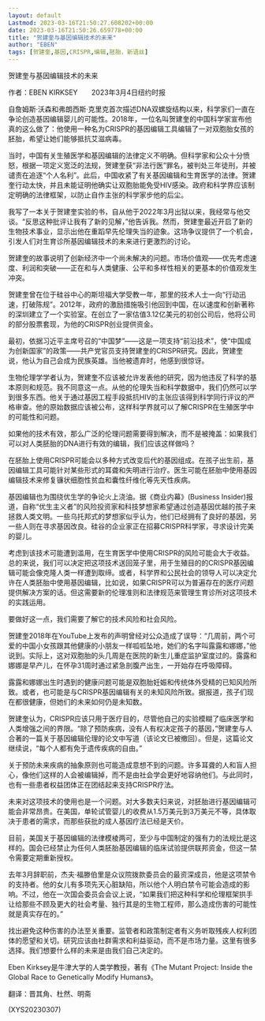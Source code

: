 ```yaml
---
layout: default
Lastmod: 2023-03-16T21:50:27.608202+00:00
date: 2023-03-16T21:50:26.659778+00:00
title: "贺建奎与基因编辑技术的未来"
author: "EBEN"
tags: [贺建奎,基因,CRISPR,编辑,胚胎，新语丝]
---
```


贺建奎与基因编辑技术的未来

作者：EBEN KIRKSEY　　2023年3月4日纽约时报

自詹姆斯·沃森和弗朗西斯·克里克首次描述DNA双螺旋结构以来，科学家们一直在争论创造基因编辑婴儿的可能性。2018年，一位名叫贺建奎的中国科学家宣布他真的这么做了：他使用一种名为CRISPR的基因编辑工具编辑了一对双胞胎女孩的胚胎，希望让她们能够抵抗艾滋病毒。

当时，中国有关生殖医学和基因编辑的法律定义不明确。但科学家和公众十分愤怒，根据一项定义宽泛的法规，贺建奎获“非法行医”罪名，被判处三年徒刑，并被谴责在追逐“个人名利”。此后，中国收紧了有关基因编辑和生育医学的法律。贺建奎行动太快，并且未能证明他确实让双胞胎能免受HIV感染。政府和科学界应该制定明确的法律框架，以防止自作主张的科学家步他的后尘。

我写了一本关于贺建奎实验的书，自从他于2022年3月出狱以来，我经常与他交谈。“反思这种批评让我有了新的见解，”他告诉我。然而，贺建奎最近开启了新的生物技术事业，显示出他在重蹈早先伦理失当的迹象。这场争议提供了一个机会，引发人们对生育诊所基因编辑技术的未来进行更激烈的讨论。

贺建奎的故事说明了创新经济中一个尚未解决的问题。市场价值观——优先考虑速度、利润和突破——正在和与人类健康、公平和多样性相关的更基本的价值观发生冲突。

贺建奎曾在位于硅谷中心的斯坦福大学受教一年，那里的技术人士一向“行动迅速，打破陈规”。2012年，政府的激励措施吸引他回到中国，在以速度和创新著称的深圳建立了一个实验室。在创立了一家估值3.12亿美元的初创公司后，他将公司的部分股票套现，为他的CRISPR创业提供资金。

最初，依据习近平主席号召的“中国梦”——这是一项支持“前沿技术”，使“中国成为创新国家”的政策——共产党官员支持贺建奎的CRISPR研究。因此，贺建奎说，他认为自己会成为民族英雄。当他被遗弃时，他感到很惊讶。

生物伦理学学者认为，贺建奎不应该被允许发表他的研究，因为他违反了科学的基本原则和规范。我不同意这一点。从他的伦理失当和科学数据中，我们仍然可以学到很多东西。他关于通过基因工程手段抵抗HIV的主张应该得到科学同行评议的严格审查。他的原始数据应该被公布，这样科学界就可以了解CRISPR在生殖医学中的可能性和问题。

如果他的技术有效，那么广泛的伦理问题需要得到解决，而不是被掩盖：如果我们可以对人类胚胎的DNA进行有效的编辑，我们应该这样做吗？

在胚胎上使用CRISPR可能会以多种方式改变后代的基因组成。在孩子出生前，基因编辑工具可能针对某些形式的耳聋和失明进行治疗。医生可能在胚胎中使用基因编辑技术来修复镰状细胞性贫血和囊性纤维化等先天性疾病。

基因编辑也为围绕优生学的争论火上浇油。据《商业内幕》(Business Insider)报道，自称“优生主义者”的风险投资家和科技梦想家希望通过创造基因优越的孩子来拯救人类文明。一些乌托邦式的梦想家似乎认为，他们已经拥有了良好的基因，另一些人则在寻求基因改良。硅谷的企业家正在招募CRISPR科学家，寻求设计完美的婴儿。

考虑到该技术可能遭到滥用，在生育医学中使用CRISPR的风险可能会大于收益。总的来说，我们可以决定把这项技术送回笼子里，用于生殖目的的CRISPR基因编辑可能会像克隆人类一样遭到取缔。或者，科学界和公民社会的领导人可以决定允许在人类胚胎中使用基因编辑，比如说，如果CRISPR可以为普遍存在的医疗问题提供解决方案的话。但这需要新的伦理准则和法律规范来管理生育诊所对这项技术的实践运用。

要做好这一点，我们需要了解它的技术风险和社会风险。

贺建奎2018年在YouTube上发布的声明曾经对公众造成了误导：“几周前，两个可爱的中国小女孩跟其他健康的小朋友一样呱呱坠地，她们的名字叫露露和娜娜，”他说到。实际上，这对双胞胎的头几周是在医院的新生儿重症监护室度过的。露露和娜娜是早产儿，在怀孕31周时通过紧急剖腹产出生，一开始存在呼吸障碍。

露露和娜娜出生时遇到的健康问题可能是双胞胎妊娠和传统体外受精的已知风险所致。或者，也可能是与CRISPR基因编辑有关的未知风险所致。据报道，孩子们现在都很健康，但她们的未来如何仍是未知数。

贺建奎认为，CRISPR应该只用于医疗目的，尽管他自己的实验模糊了临床医学和人类增强之间的界限。“除了预防疾病，没有人有权决定孩子的基因，”贺建奎与人合著的一篇关于基因编辑伦理的论文中写道（该论文已被撤回）。但是，这篇论文继续说，“每个人都有免于遗传疾病的自由。”

关于预防未来疾病的抽象原则也可能造成意想不到的问题。许多耳聋的人和盲人担心，像他们这样的人会被编辑掉，而不是由社会学会更好地容纳他们。与此同时，也有一些患者权益团体正在团结起来支持CRISPR疗法。

未来对这项技术的使用也是一个问题。对大多数夫妇来说，对胚胎进行基因编辑可能会非常昂贵。在美国，单轮试管婴儿的收费从1.5万美元到3万美元不等，具体取决于患者的需求，而那些获批的成人基因疗法已经是天价。

目前，美国关于基因编辑的法律模棱两可，至少与中国制定的强有力的法规比是这样的。国会已经禁止为任何人类胚胎基因编辑的临床试验提供联邦资金，但这一禁令需要定期重新授权。

去年3月辞职前，杰夫·福滕伯里是众议院拨款委员会的最资深成员，他是这项禁令的支持者。他的女儿有多项先天心脏缺陷，所以他个人明白禁令可能会造成的影响。不过，他在一次国会委员会会议上说，“如果我们把这种科学和伦理框架拱手让给那些不顾及更大的社会考量、独行其是的生物工程师，那么造成伤害的可能性就是真实存在的。”

找出避免这种伤害的办法至关重要。监管者和政策制定者有义务听取残疾人权利团体的愿望和关切。研究应该由社群需求和利益驱动，而不是市场力量。这里有很多选择。我们想要什么样的未来是由我们自己决定的。

Eben Kirksey是牛津大学的人类学教授，著有《The Mutant Project: Inside the Global Race to Genetically Modify Humans》。

翻译：晋其角、杜然、明斋

(XYS20230307)

